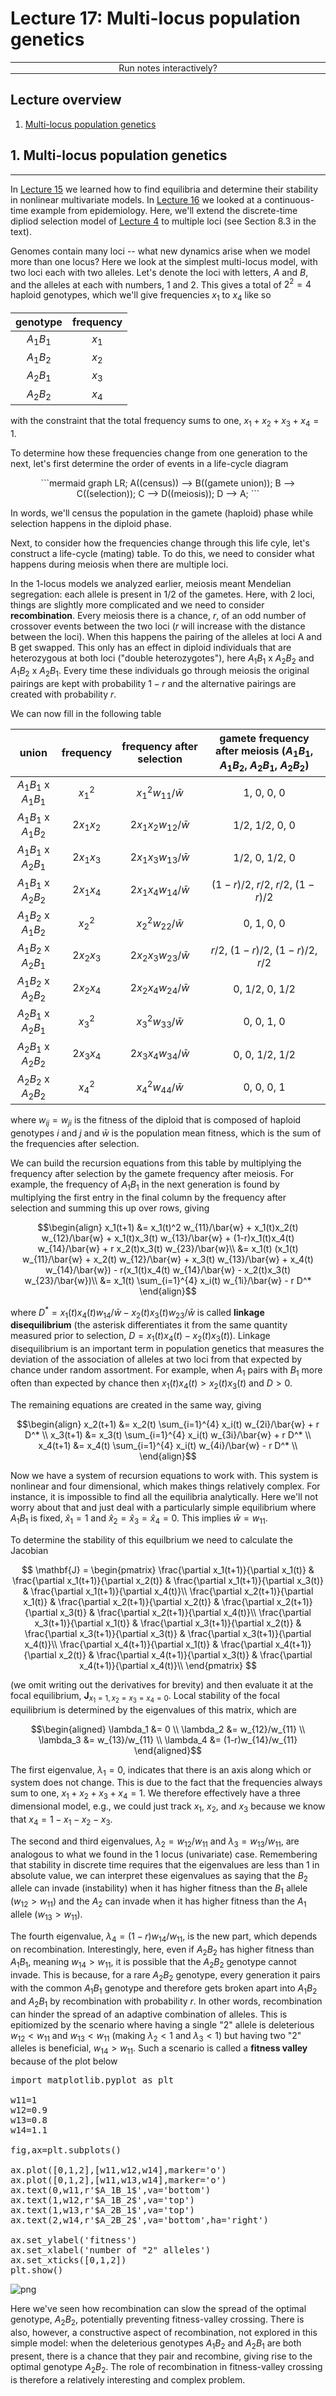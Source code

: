 <script type="text/x-thebe-config">
  {
      requestKernel: true,
      mountActivateWidget: true,
      mountStatusWidget: true,
      binderOptions: {
      repo: "mmosmond/executable-cells",
      ref: "main",
      },
  }
</script>
<script src="https://unpkg.com/thebe@latest/lib/index.js"></script>
<link rel="stylesheet" href="https://unpkg.com/thebe@latest/lib/thebe.css">

# Lecture 17: Multi-locus population genetics

<hr style="margin-bottom: 0em;">
<center>
<div class="inrow">
	Run notes interactively?
	<div style="float: left;" class="thebe-activate"></div>
	<div class="thebe-status"></div>
</div>
</center>
<hr style="margin-top: 0em;">

## Lecture overview

1. [Multi-locus population genetics](#section1)

<span id='section1'></span>
## 1. Multi-locus population genetics
<hr>

In [Lecture 15](lecture-15.md) we learned how to find equilibria and determine their stability in nonlinear multivariate models. In [Lecture 16](lecture-16.md) we looked at a continuous-time example from epidemiology. Here, we'll extend the discrete-time dipliod selection model of [Lecture 4](lecture-04.md) to multiple loci (see Section 8.3 in the text). 

Genomes contain many loci -- what new dynamics arise when we model more than one locus? Here we look at the simplest multi-locus model, with two loci each with two alleles. Let's denote the loci with letters, $A$ and $B$, and the alleles at each with numbers, $1$ and $2$. This gives a total of $2^2=4$ haploid genotypes, which we'll give frequencies $x_1$ to $x_4$ like so

| genotype | frequency |
| :------: | :-------: |
| $A_1B_1$ |   $x_1$   |
| $A_1B_2$ |   $x_2$   |
| $A_2B_1$ |   $x_3$   |
| $A_2B_2$ |   $x_4$   | 
    
with the constraint that the total frequency sums to one, $x_1+x_2+x_3+x_4 = 1$.

To determine how these frequencies change from one generation to the next, let's first determine the order of events in a life-cycle diagram

<center>
```mermaid
graph LR;
    A((census)) --> B((gamete union));
    B --> C((selection));
    C --> D((meiosis));    
    D --> A;
```   
</center>

In words, we'll census the population in the gamete (haploid) phase while selection happens in the diploid phase.

Next, to consider how the frequencies change through this life cyle, let's construct a life-cycle (mating) table. To do this, we need to consider what happens during meiosis when there are multiple loci. 

In the 1-locus models we analyzed earlier, meiosis meant Mendelian segregation: each allele is present in 1/2 of the gametes. Here, with 2 loci, things are slightly more complicated and we need to consider **recombination**. Every meiosis there is a chance, $r$, of an odd number of crossover events between the two loci ($r$ will increase with the distance between the loci). When this happens the pairing of the alleles at loci A and B get swapped. This only has an effect in diploid individuals that are heterozygous at both loci ("double heterozygotes"), here $A_1B_1$ x $A_2B_2$ and $A_1B_2$ x $A_2B_1$. Every time these individuals go through meiosis the original pairings are kept with probability $1-r$ and the alternative pairings are created with probability $r$. 

We can now fill in the following table

| union | frequency | frequency after selection | gamete frequency after meiosis ($A_1B_1$, $A_1B_2$, $A_2B_1$, $A_2B_2$) |
| :---: | :-------: | :-----------------------: | :----------------------------: |
| $A_1B_1$ x $A_1B_1$ | $x_1^2$ | $x_1^2 w_{11}/\bar{w}$ | 1, 0, 0, 0 | 
| $A_1B_1$ x $A_1B_2$ | $2x_1x_2$ | $2x_1x_2 w_{12}/\bar{w}$ | 1/2, 1/2, 0, 0 | 
| $A_1B_1$ x $A_2B_1$ | $2x_1x_3$ | $2x_1x_3 w_{13}/\bar{w}$ | 1/2, 0, 1/2, 0 | 
| $A_1B_1$ x $A_2B_2$ | $2x_1x_4$ | $2x_1x_4 w_{14}/\bar{w}$ | $(1-r)/2$, $r/2$, $r/2$, $(1-r)/2$ | 
| $A_1B_2$ x $A_1B_2$ | $x_2^2$ | $x_2^2 w_{22}/\bar{w}$ | 0, 1, 0, 0 | 
| $A_1B_2$ x $A_2B_1$ | $2x_2x_3$ | $2x_2x_3 w_{23}/\bar{w}$ | $r/2$, $(1-r)/2$, $(1-r)/2$, $r/2$ | 
| $A_1B_2$ x $A_2B_2$ | $2x_2x_4$ | $2x_2x_4 w_{24}/\bar{w}$ | 0, 1/2, 0, 1/2 | 
| $A_2B_1$ x $A_2B_1$ | $x_3^2$ | $x_3^2 w_{33}/\bar{w}$ | 0, 0, 1, 0 | 
| $A_2B_1$ x $A_2B_2$ | $2x_3x_4$ | $2x_3x_4 w_{34}/\bar{w}$ | 0, 0, 1/2, 1/2 | 
| $A_2B_2$ x $A_2B_2$ | $x_4^2$ | $x_4^2 w_{44}/\bar{w}$ | 0, 0, 0, 1 |

where $w_{ij}=w_{ji}$ is the fitness of the diploid that is composed of haploid genotypes $i$ and $j$ and $\bar{w}$ is the population mean fitness, which is the sum of the frequencies after selection.

We can build the recursion equations from this table by multiplying the frequency after selection by the gamete frequency after meiosis. For example, the frequency of $A_1B_1$ in the next generation is found by multiplying the first entry in the final column by the frequency after selection and summing this up over rows, giving

$$\begin{align}
x_1(t+1) 
&= x_1(t)^2 w_{11}/\bar{w} + x_1(t)x_2(t) w_{12}/\bar{w} + x_1(t)x_3(t) w_{13}/\bar{w} + (1-r)x_1(t)x_4(t) w_{14}/\bar{w} + r x_2(t)x_3(t) w_{23}/\bar{w}\\
&= x_1(t) (x_1(t) w_{11}/\bar{w} + x_2(t) w_{12}/\bar{w} + x_3(t) w_{13}/\bar{w} + x_4(t) w_{14}/\bar{w}) - r(x_1(t)x_4(t) w_{14}/\bar{w} - x_2(t)x_3(t) w_{23}/\bar{w})\\
&= x_1(t) \sum_{i=1}^{4} x_i(t) w_{1i}/\bar{w} - r D^*
\end{align}$$

where $D^*=x_1(t)x_4(t) w_{14}/\bar{w} - x_2(t)x_3(t) w_{23}/\bar{w}$ is called **linkage disequilibrium** (the asterisk differentiates it from the same quantity measured prior to selection, $D=x_1(t)x_4(t) - x_2(t)x_3(t)$). Linkage disequilibrium is an important term in population genetics that measures the deviation of the association of alleles at two loci from that expected by chance under random assortment. For example, when $A_1$ pairs with $B_1$ more often than expected by chance then $x_1(t)x_4(t) > x_2(t)x_3(t)$ and $D>0$. 

The remaining equations are created in the same way, giving

$$\begin{align}
x_2(t+1) &= x_2(t) \sum_{i=1}^{4} x_i(t) w_{2i}/\bar{w} + r D^* \\
x_3(t+1) &= x_3(t) \sum_{i=1}^{4} x_i(t) w_{3i}/\bar{w} + r D^* \\
x_4(t+1) &= x_4(t) \sum_{i=1}^{4} x_i(t) w_{4i}/\bar{w} - r D^* \\
\end{align}$$

Now we have a system of recursion equations to work with. This system is nonlinear and four dimensional, which makes things relatively complex. For instance, it is impossible to find all the equilibria analytically. Here we'll not worry about that and just deal with a particularly simple equilibrium where $A_1B_1$ is fixed, $\hat{x}_1=1$ and $\hat{x}_2=\hat{x}_3=\hat{x}_4=0$. This implies $\bar{w}=w_{11}$.

To determine the stability of this equilbrium we need to calculate the Jacobian

$$
\mathbf{J} = 
\begin{pmatrix}
\frac{\partial x_1(t+1)}{\partial x_1(t)} & \frac{\partial x_1(t+1)}{\partial x_2(t)} & \frac{\partial x_1(t+1)}{\partial x_3(t)} & \frac{\partial x_1(t+1)}{\partial x_4(t)}\\
\frac{\partial x_2(t+1)}{\partial x_1(t)} & \frac{\partial x_2(t+1)}{\partial x_2(t)} & \frac{\partial x_2(t+1)}{\partial x_3(t)} & \frac{\partial x_2(t+1)}{\partial x_4(t)}\\
\frac{\partial x_3(t+1)}{\partial x_1(t)} & \frac{\partial x_3(t+1)}{\partial x_2(t)} & \frac{\partial x_3(t+1)}{\partial x_3(t)} & \frac{\partial x_3(t+1)}{\partial x_4(t)}\\
\frac{\partial x_4(t+1)}{\partial x_1(t)} & \frac{\partial x_4(t+1)}{\partial x_2(t)} & \frac{\partial x_4(t+1)}{\partial x_3(t)} & \frac{\partial x_4(t+1)}{\partial x_4(t)}\\
\end{pmatrix}
$$

(we omit writing out the derivatives for brevity) and then evaluate it at the focal equilibrium, $\mathbf{J}_{x_1=1,x_2=x_3=x_4=0}$. Local stability of the focal equilibrium is determined by the eigenvalues of this matrix, which are

$$\begin{aligned}
\lambda_1 &= 0 \\
\lambda_2 &= w_{12}/w_{11} \\
\lambda_3 &= w_{13}/w_{11} \\
\lambda_4 &= (1-r)w_{14}/w_{11} 
\end{aligned}$$

The first eigenvalue, $\lambda_1 = 0$, indicates that there is an axis along which or system does not change. This is due to the fact that the frequencies always sum to one, $x_1+x_2+x_3+x_4=1$. We therefore effectively have a three dimensional model, e.g., we could just track $x_1$, $x_2$, and $x_3$ because we know that $x_4 = 1 - x_1-x_2-x_3$.

The second and third eigenvalues, $\lambda_2 = w_{12}/w_{11}$ and $\lambda_3 = w_{13}/w_{11}$, are analogous to what we found in the 1 locus (univariate) case. Remembering that stability in discrete time requires that the eigenvalues are less than 1 in absolute value, we can interpret these eigenvalues as saying that the $B_2$ allele can invade (instability) when it has higher fitness than the $B_1$ allele ($w_{12}>w_{11}$) and the $A_2$ can invade when it has higher fitness than the $A_1$ allele ($w_{13}>w_{11}$). 

The fourth eigenvalue, $\lambda_4 = (1-r)w_{14}/w_{11}$, is the new part, which depends on recombination. Interestingly, here, even if $A_2B_2$ has higher fitness than $A_1B_1$, meaning $w_{14}>w_{11}$, it is possible that the $A_2B_2$ genotype cannot invade. This is because, for a rare $A_2B_2$ genotype, every generation it pairs with the common $A_1B_1$ genotype and therefore gets broken apart into $A_1B_2$ and $A_2B_1$ by recombination with probability $r$. In other words, recombination can hinder the spread of an adaptive combination of alleles. This is epitiomized by the scenario where having a single "2" allele is deleterious $w_{12}<w_{11}$ and $w_{13}<w_{11}$ (making $\lambda_2<1$ and $\lambda_3<1$) but having two "2" alleles is beneficial, $w_{14}>w_{11}$. Such a scenario is called a **fitness valley** because of the plot below


<pre data-executable="true" data-language="python">
import matplotlib.pyplot as plt

w11=1
w12=0.9
w13=0.8
w14=1.1

fig,ax=plt.subplots()

ax.plot([0,1,2],[w11,w12,w14],marker='o')
ax.plot([0,1,2],[w11,w13,w14],marker='o')
ax.text(0,w11,r'$A_1B_1$',va='bottom')
ax.text(1,w12,r'$A_1B_2$',va='top')
ax.text(1,w13,r'$A_2B_1$',va='top')
ax.text(2,w14,r'$A_2B_2$',va='bottom',ha='right')

ax.set_ylabel('fitness')
ax.set_xlabel('number of "2" alleles')
ax.set_xticks([0,1,2])
plt.show()
</pre>


    
![png](lecture-17_files/lecture-17_2_0.png)
    


Here we've seen how recombination can slow the spread of the optimal genotype, $A_2B_2$, potentially preventing fitness-valley crossing. There is also, however, a constructive aspect of recombination, not explored in this simple model: when the deleterious genotypes $A_1B_2$ and $A_2B_1$ are both present, there is a chance that they pair and recombine, giving rise to the optimal genotype $A_2B_2$. The role of recombination in fitness-valley crossing is therefore a relatively interesting and complex problem.
